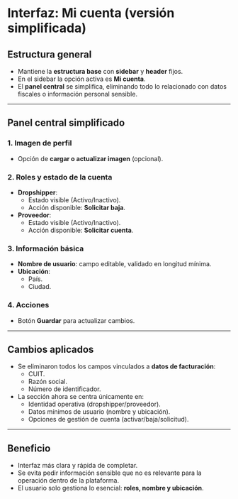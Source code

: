 # Interfaz: Mi cuenta (versión simplificada)

## Estructura general
- Mantiene la **estructura base** con **sidebar** y **header** fijos.
- En el sidebar la opción activa es **Mi cuenta**.
- El **panel central** se simplifica, eliminando todo lo relacionado con datos fiscales o información personal sensible.

---

## Panel central simplificado

### 1. Imagen de perfil
- Opción de **cargar o actualizar imagen** (opcional).

### 2. Roles y estado de la cuenta
- **Dropshipper**:
  - Estado visible (Activo/Inactivo).
  - Acción disponible: **Solicitar baja**.
- **Proveedor**:
  - Estado visible (Activo/Inactivo).
  - Acción disponible: **Solicitar cuenta**.

### 3. Información básica
- **Nombre de usuario**: campo editable, validado en longitud mínima.
- **Ubicación**:
  - País.
  - Ciudad.

### 4. Acciones
- Botón **Guardar** para actualizar cambios.

---

## Cambios aplicados
- Se eliminaron todos los campos vinculados a **datos de facturación**:
  - CUIT.
  - Razón social.
  - Número de identificador.
- La sección ahora se centra únicamente en:
  - Identidad operativa (dropshipper/proveedor).
  - Datos mínimos de usuario (nombre y ubicación).
  - Opciones de gestión de cuenta (activar/baja/solicitud).

---

## Beneficio
- Interfaz más clara y rápida de completar.
- Se evita pedir información sensible que no es relevante para la operación dentro de la plataforma.
- El usuario solo gestiona lo esencial: **roles, nombre y ubicación**.
